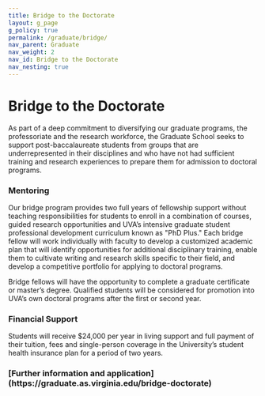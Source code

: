 ```yaml
---
title: Bridge to the Doctorate
layout: g_page
g_policy: true
permalink: /graduate/bridge/
nav_parent: Graduate
nav_weight: 2
nav_id: Bridge to the Doctorate
nav_nesting: true
---
```


<h1 class="mb-4">Bridge to the Doctorate</h1>

As part of a deep commitment to diversifying our graduate programs, the professoriate and the research workforce, the Graduate School seeks to support post-baccalaureate students from groups that are underrepresented in their disciplines and who have not had sufficient training and research experiences to prepare them for admission to doctoral programs.

<h3 class="mb-4 mt-3">Mentoring</h3>

Our bridge program provides two full years of fellowship support without teaching responsibilities for students to enroll in a combination of courses, guided research opportunities and UVA’s intensive graduate student professional development curriculum known as "PhD Plus." Each bridge fellow will work individually with faculty to develop a customized academic plan that will identify opportunities for additional disciplinary training, enable them to cultivate writing and research skills specific to their field, and develop a competitive portfolio for applying to doctoral programs.

Bridge fellows will have the opportunity to complete a graduate certificate or master’s degree. Qualified students will be considered for promotion into UVA’s own doctoral programs after the first or second year.

<h3 class="mb-4 mt-3">Financial Support</h3>

Students will receive $24,000 per year in living support and full payment of their tuition, fees and single-person coverage in the University’s student health insurance plan for a period of two years.




<h3 class="mt-3">[Further information and application](https://graduate.as.virginia.edu/bridge-doctorate)</h3>